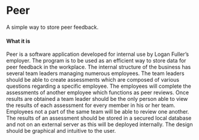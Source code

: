 # Peer
A simple way to store peer feedback.
#### What it is
Peer is a software application developed for internal use by Logan Fuller’s employer. The program is to be used as an efficient way to store data for peer feedback in the workplace. The internal structure of the business has several team leaders managing numerous employees. The team leaders should be able to create assessments which are composed of various questions regarding a specific employee. The employees will complete the assessments of another employee which functions as peer reviews. Once results are obtained a team leader should be the only person able to view the results of each assessment for every member in his or her team. Employees not a part of the same team will be able to review one another. The results of an assessment should be stored in a secured local database and not on an external server as this will be deployed internally. The design should be graphical and intuitive to the user.
